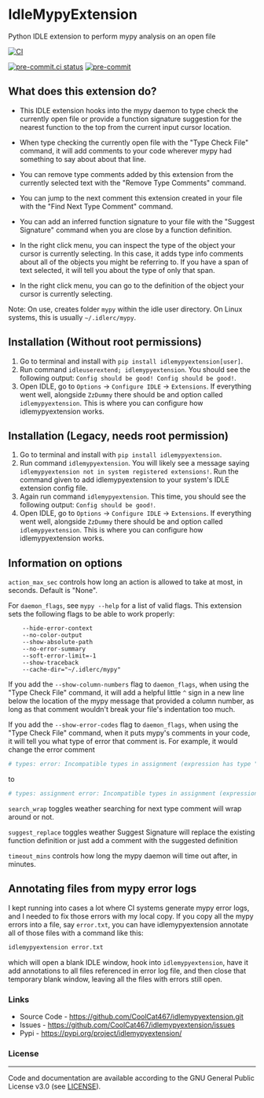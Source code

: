 # IdleMypyExtension
Python IDLE extension to perform mypy analysis on an open file

[![CI](https://github.com/CoolCat467/idlemypyextension/actions/workflows/ci.yml/badge.svg)](https://github.com/CoolCat467/idlemypyextension/actions/workflows/ci.yml)
<!-- BADGIE TIME -->

[![pre-commit.ci status](https://results.pre-commit.ci/badge/github/CoolCat467/idlemypyextension/main.svg)](https://results.pre-commit.ci/latest/github/CoolCat467/idlemypyextension/main)
[![pre-commit](https://img.shields.io/badge/pre--commit-enabled-brightgreen?logo=pre-commit)](https://github.com/pre-commit/pre-commit)

<!-- END BADGIE TIME -->

## What does this extension do?
- This IDLE extension hooks into the mypy daemon to type check the
currently open file or provide a function signature suggestion for the
nearest function to the top from the current input cursor location.

- When type checking the currently open file with the "Type Check File"
command, it will add comments to your code wherever mypy had something
to say about about that line.

- You can remove type comments added by this extension from the
currently selected text with the "Remove Type Comments" command.

- You can jump to the next comment this extension created in your file
with the "Find Next Type Comment" command.

- You can add an inferred function signature to your file with the
"Suggest Signature" command when you are close by a function definition.

- In the right click menu, you can inspect the type of the object your
cursor is currently selecting. In this case, it adds type info comments
about all of the objects you might be referring to. If you have a span
of text selected, it will tell you about the type of only that span.

- In the right click menu, you can go to the definition of the object
your cursor is currently selecting.

Note: On use, creates folder `mypy` within the idle user directory.
On Linux systems, this is usually `~/.idlerc/mypy`.

## Installation (Without root permissions)
1) Go to terminal and install with `pip install idlemypyextension[user]`.
2) Run command `idleuserextend; idlemypyextension`. You should see the following
output: `Config should be good! Config should be good!`.
3) Open IDLE, go to `Options` -> `Configure IDLE` -> `Extensions`.
If everything went well, alongside `ZzDummy` there should be and
option called `idlemypyextension`. This is where you can configure how
idlemypyextension works.

## Installation (Legacy, needs root permission)
1) Go to terminal and install with `pip install idlemypyextension`.
2) Run command `idlemypyextension`. You will likely see a message saying
`idlemypyextension not in system registered extensions!`. Run the command
given to add idlemypyextension to your system's IDLE extension config file.
3) Again run command `idlemypyextension`. This time, you should see the
following output: `Config should be good!`.
4) Open IDLE, go to `Options` -> `Configure IDLE` -> `Extensions`.
If everything went well, alongside `ZzDummy` there should be and
option called `idlemypyextension`. This is where you can configure how
idlemypyextension works.


## Information on options
`action_max_sec` controls how long an action is allowed to take at most,
in seconds. Default is "None".

For `daemon_flags`, see `mypy --help` for a list of valid flags.
This extension sets the following flags to be able to work properly:
```
    --hide-error-context
    --no-color-output
    --show-absolute-path
    --no-error-summary
    --soft-error-limit=-1
    --show-traceback
    --cache-dir="~/.idlerc/mypy"
```

If you add the `--show-column-numbers` flag to `daemon_flags`, when using the
"Type Check File" command, it will add a helpful little `^` sign
in a new line below the location of the mypy message that provided a column
number, as long as that comment wouldn't break your file's indentation too much.

If you add the `--show-error-codes` flag to `daemon_flags`, when using the
"Type Check File" command, when it puts mypy's comments in your code, it will
tell you what type of error that comment is. For example, it would change the
error comment
```python
# types: error: Incompatible types in assignment (expression has type "str", variable has type "int")
```
to
```python
# types: assignment error: Incompatible types in assignment (expression has type "str", variable has type "int")
```

`search_wrap` toggles weather searching for next type comment will wrap
around or not.

`suggest_replace` toggles weather Suggest Signature will replace the
existing function definition or just add a comment with the suggested
definition

`timeout_mins` controls how long the mypy daemon will time out after,
in minutes.

## Annotating files from mypy error logs
I kept running into cases a lot where CI systems generate mypy error logs, and
I needed to fix those errors with my local copy. If you copy all the mypy
errors into a file, say `error.txt`, you can have idlemypyextension annotate
all of those files with a command like this:

```bash
idlemypyextension error.txt
```

which will open a blank IDLE window, hook into `idlemypyextension`, have it
add annotations to all files referenced in error log file, and then close
that temporary blank window, leaving all the files with errors still open.


### Links
* Source Code - https://github.com/CoolCat467/idlemypyextension.git
* Issues      - https://github.com/CoolCat467/idlemypyextension/issues
* Pypi        - https://pypi.org/project/idlemypyextension/

### License
-------
Code and documentation are available according to the GNU General Public License v3.0 (see [LICENSE](https://github.com/CoolCat467/idlemypyextension/blob/HEAD/LICENSE)).
